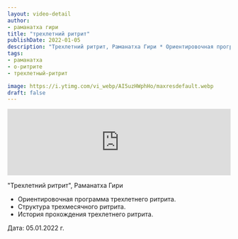 ```yaml
---
layout: video-detail
author:
- раманатха гири
title: "трехлетний ритрит"
publishDate: 2022-01-05
description: "Трехлетний ритрит, Раманатха Гири * Ориентировочная программа трехлетнего ритрита. * Структура трехмесячного ритрита. * История прохождения трехлетнего ритрита.   Дата  05.01.2022 г."
tags: 
- раманатха
- о-ритрите
- трехлетный-ритрит

image: https://i.ytimg.com/vi_webp/AI5uzHWphHo/maxresdefault.webp
draft: false
---
```


<iframe width="100%" src="https://www.youtube.com/embed/AI5uzHWphHo" frameborder="0" allowfullscreen=""></iframe> 

 "Трехлетний ритрит", Раманатха Гири

* Ориентировочная программа трехлетнего ритрита.
* Структура трехмесячного ритрита.
* История прохождения трехлетнего ритрита.

  
 Дата: 05.01.2022 г.

  

 